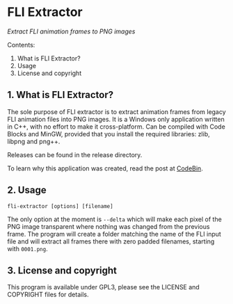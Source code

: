 # FLI Extractor
*Extract FLI animation frames to PNG images*

Contents:

1. What is FLI Extractor?
2. Usage
3. License and copyright

## 1. What is FLI Extractor?

The sole purpose of FLI extractor is to extract animation frames from legacy FLI animation files into PNG images. It is a Windows only application written in C++, with no effort to make it cross-platform. Can be compiled with Code Blocks and MinGW, provided that you install the required libraries: zlib, libpng and png++.

Releases can be found in the release directory.

To learn why this application was created, read the post at [CodeBin](http://codebin.co.uk/blog/extract-fli-animation-frames-to-png/).

## 2. Usage

```fli-extractor [options] [filename]```

The only option at the moment is ```--delta``` which will make each pixel of the PNG image transparent where nothing was changed from the previous frame. The program will create a folder matching the name of the FLI input file and will extract all frames there with zero padded filenames, starting with ```0001.png```.

## 3. License and copyright

This program is available under GPL3, please see the LICENSE and COPYRIGHT files for details.
